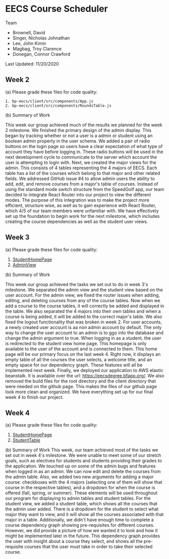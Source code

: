 # EECS Course Scheduler

Team
- Brownell, David
- Singer, Nicholas Johnathan
- Lee, John Kimin
- Magbag, Troy Clarence
- Donegan, Connor Crawford
          

Last Updated: 11/20/2020 

## Week 2
(a) Please grade these files for code quality:

    1. bp-eecs/client/src/components/App.js
    2. bp-eecs/client/src/components/RoundsTable.js

(b) Summary of Work

This week our group achieved much of the results we planned for the week 2 milestone. We finished the primary design of the admin display. This began by tracking whether or not a user is a admin or student using an boolean admin property in the user schema. We added a pair of radio buttons on the login page so users have a clear expectation of what type of account they have before logging in. These radio buttons will be used in the next development cycle to communicate to the server which account the user is attempting to login with. Next, we created the major views for the admin. This consists of 4 tables representing the 4 majors of EECS. Each table has a list of the courses which belong to that major and other related fields.  We addressed GitHub issue #4 to allow admin users the ability to add, edit, and remove courses from a major's table of courses. Instead of using the standard mode switch structure from the SpeedGolf app, our team decided to integrate React Router into our project to view the different modes. The purpose of this integration was to make the project more efficient, structure wise, as well as to gain experience with React Router, which 4/5 of our team members were unfamiliar with. We have effectively set up the foundation to begin work for the next milestone, which includes creating the course dependencies as well as the student user views.


## Week 3
(a) Please grade these files for code quality:
1. [StudentHomePage](https://github.com/wsu-cpts489-fa20/bp-eecs/blob/master/client/src/components/StudentHomePage.js)
2. [AdminView](https://github.com/wsu-cpts489-fa20/bp-eecs/blob/master/client/src/components/AdminView.js)

(b) Summary of Work

This week our group achieved the tasks we set out to do in week 3's milestone. We separated the admin view and the student view based on the user account. For the admin view, we fixed the router issues when adding, editing, and deleting courses from any of the course tables. Now when we add a course to the course tables, it will correctly be added and displayed in the table. We also separated the 4 majors into their own tables and when a course is being added, it will be added to the correct major's table. We also fixed the logout functionality that was broken in week 2. For user accounts, a newly created user account is aa non admin account by default. The only way to change the user account to an admin is to ggo into the database and change the admin argument to true. When logging in as a student, the user is redirected to the student view home page. This homepage is only available to the user of the account and is connected to them. This home page will be our primary focus on the last week 4. Right now, it displays an empty table of all the courses the user selects, a welcome title, and an empty space for our dependency graph. These features will all be implemented next week. Finally, we deployed our application to AWS elastic beanstalk. It is available over the url: https://eecsdegree.bfapp.org/. We also removed the build files for the root directory and the client directory that were needed on the github page. This makes the files of our github page look more clean and organized. We have everything set up for our final week 4 to finish our project.

## Week 4
(a) Please grade these files for code quality:
1. [StudentHomePage](link)
2. [StudentTable](link)

(b) Summary of Work
This week, our team achieved most of the tasks we set out in week 4's milestone. We were unable to meet some of our stretch goals, such as electives for students and students providing their grades to the application. We touched up on some of the admin bugs and features when logged in as an admin. We can now edit and delete the courses from the admin table. Also, we added two new arguments for adding a major course: checkboxes with the 4 majors (selecting one of them will show that course in the respective tables), and a dropdown for when the course is offered (fall, spring, or summer). These elements will be used throughout our program for displaying to admin tables and student tables. For the student view, we added a student table, which shows all the courses that the admin user added. There is a dropdown for the student to select what major they want to view, and it will show all the courses associated with that major in a table. Additionally, we didn't have enough time to complete a course dependency graph showing pre-requisites for different courses. However, we did provide a picture of how we wanted it to look and how it might be implemented later in the future. This dependency graph provides the user with insight about a course they select, and shows all the pre-requisite courses that the user must take in order to take their selected course.
